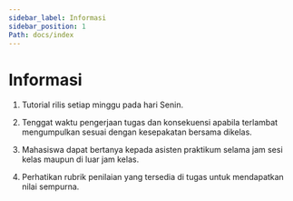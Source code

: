 ```yaml
---
sidebar_label: Informasi
sidebar_position: 1
Path: docs/index
---
```


# Informasi

1. Tutorial rilis setiap minggu pada hari Senin.

2. Tenggat waktu pengerjaan tugas dan konsekuensi apabila terlambat mengumpulkan sesuai dengan kesepakatan bersama dikelas.

3. Mahasiswa dapat bertanya kepada asisten praktikum selama jam sesi kelas maupun di luar jam kelas.

4. Perhatikan rubrik penilaian yang tersedia di tugas untuk mendapatkan nilai sempurna.
